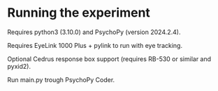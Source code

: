 # Running the experiment

Requires python3 (3.10.0) and PsychoPy (version 2024.2.4).

Requires EyeLink 1000 Plus + pylink to run with eye tracking. 

Optional Cedrus response box support (requires RB-530 or similar and pyxid2). 

Run main.py trough PsychoPy Coder. 



